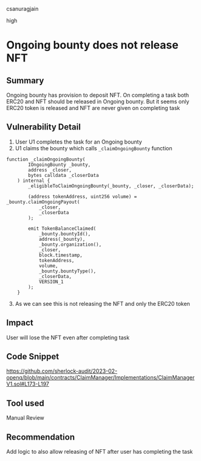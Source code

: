 csanuragjain

high

# Ongoing bounty does not release NFT

## Summary
Ongoing bounty has provision to deposit NFT. On completing a task both ERC20 and NFT should be released in Ongoing bounty. But it seems only ERC20 token is released and NFT are never given on completing task

## Vulnerability Detail
1. User U1 completes the task for an Ongoing bounty
2. U1 claims the bounty which calls `_claimOngoingBounty` function

```solidity
function _claimOngoingBounty(
        IOngoingBounty _bounty,
        address _closer,
        bytes calldata _closerData
    ) internal {
        _eligibleToClaimOngoingBounty(_bounty, _closer, _closerData);

        (address tokenAddress, uint256 volume) = _bounty.claimOngoingPayout(
            _closer,
            _closerData
        );

        emit TokenBalanceClaimed(
            _bounty.bountyId(),
            address(_bounty),
            _bounty.organization(),
            _closer,
            block.timestamp,
            tokenAddress,
            volume,
            _bounty.bountyType(),
            _closerData,
            VERSION_1
        );
    }
```

3. As we can see this is not releasing the NFT and only the ERC20 token

## Impact
User will lose the NFT even after completing task

## Code Snippet
https://github.com/sherlock-audit/2023-02-openq/blob/main/contracts/ClaimManager/Implementations/ClaimManagerV1.sol#L173-L197

## Tool used
Manual Review

## Recommendation
Add logic to also allow releasing of NFT after user has completing the task